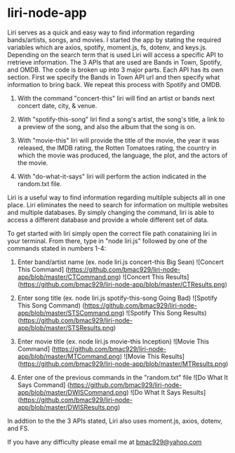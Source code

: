 # liri-node-app  
Liri serves as a quick and easy way to find information regarding bands/artists, songs, and movies. 
I started the app by stating the required variables which are axios, spotify, moment.js, fs, dotenv, and keys.js.
Depending on the search term that is used Liri will access a specific API to rretrieve information. The 3 APIs that are used are Bands in Town, Spotify, and OMDB. The code is broken up into 3 major parts. Each API has its own section. First we specify the Bands in Town API url and then specify what information to bring back. We repeat this process with Spotify and OMDB.

1. With the command "concert-this" liri will find an artist or bands next concert date, city, & venue.

2. With "spotify-this-song" liri find a song's artist, the song's title, a link to a preview of the song, and also the album that the song is on. 


3. With "movie-this" liri will provide the title of the movie, the year it was released, the IMDB rating, the Rotten Tomatoes rating, the country in which the movie was produced, the language, the plot, and the actors of the movie.

4. With "do-what-it-says" liri will perform the action indicated in the random.txt file.

Liri is a useful way to find information regarding multilple subjects all in one place. Liri eliminates the need to search for information on multiple websites and multiple databases. By simply changing the command, liri is able to access a different database and provide a whole different set of data.

To get started with liri simply open the correct file path conataining liri in your terminal. From there, type in "node liri.js" followed by one of the commands stated in numbers 1-4:

1. Enter band/artist name (ex. node liri.js concert-this Big Sean)
![Concert This Command] (https://github.com/bmac929/liri-node-app/blob/master/CTCommand.png)
![Concert This Results] (https://github.com/bmac929/liri-node-app/blob/master/CTResults.png)

2. Enter song title (ex. node liri.js spotify-this-song Going Bad)
![Spotify This Song Command) (https://github.com/bmac929/liri-node-app/blob/master/STSCommand.png)
![Spotify This Song Results) (https://github.com/bmac929/liri-node-app/blob/master/STSResults.png)

3. Enter movie title (ex. node liri.js movie-this Inception)
![Movie This Command] (https://github.com/bmac929/liri-node-app/blob/master/MTCommand.png)
![Movie This Results] (https://github.com/bmac929/liri-node-app/blob/master/MTResults.png)

4. Enter one of the previous commands in the "random.txt" file
![Do What It Says Command] (https://github.com/bmac929/liri-node-app/blob/master/DWISCommand.png)
![Do What It Says Results] (https://github.com/bmac929/liri-node-app/blob/master/DWISResults.png)

In addtion to the the 3 APIs stated, Liri also uses moment.js, axios, dotenv, and FS.
                                        
                                        
If you have any difficulty please email me at bmac929@yahoo.com
